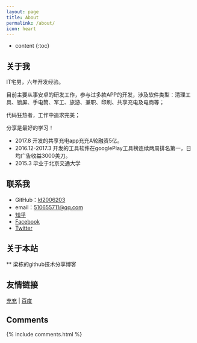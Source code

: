 ```yaml
---
layout: page
title: About
permalink: /about/
icon: heart
---
```


* content
{:toc}

## 关于我

IT宅男，六年开发经验。

目前主要从事安卓的研发工作，参与过多款APP的开发，涉及软件类型：清理工具、锁屏、手电筒、军工、旅游、兼职、印刷、共享充电及电商等；

代码狂热者，工作中追求完美；

分享是最好的学习！

* 2017.8 开发的共享充电app充充A轮融资5亿。
* 2016.12-2017.3 开发的工具软件在googlePlay工具榜连续两周排名第一，日均广告收益3000美刀。
* 2015.3 毕业于北京交通大学

## 联系我

* GitHub：[ld2006203](https://github.com/ld2006203)
* email：510655711@qq.com
* [知乎](https://www.zhihu.com/people/gaohaoyang)
* [Facebook](https://www.facebook.com/ld2006203)
* [Twitter](https://twitter.com/ld2006203)

## 关于本站

** 梁栋的github技术分享博客



## 友情链接

[充充](http://www.aneak.com) \| [百度](https://www.baidu.com)
## Comments

{% include comments.html %}
